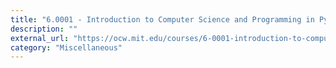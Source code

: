 ```yaml
---
title: "6.0001 - Introduction to Computer Science and Programming in Python - MIT OCW"
description: ""
external_url: "https://ocw.mit.edu/courses/6-0001-introduction-to-computer-science-and-programming-in-python-fall-2016/video_galleries/lecture-videos/"
category: "Miscellaneous"
---
```

